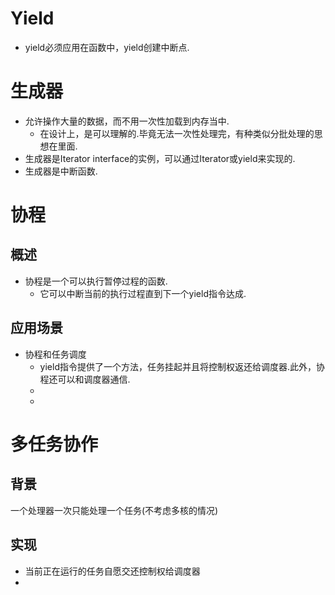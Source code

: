 # Yield
- yield必须应用在函数中，yield创建中断点.

# 生成器
- 允许操作大量的数据，而不用一次性加载到内存当中.
	- 在设计上，是可以理解的.毕竟无法一次性处理完，有种类似分批处理的思想在里面.
- 生成器是Iterator interface的实例，可以通过Iterator或yield来实现的.
- 生成器是中断函数.

# 协程
## 概述
- 协程是一个可以执行暂停过程的函数.
	- 它可以中断当前的执行过程直到下一个yield指令达成.

## 应用场景
- 协程和任务调度
	- yield指令提供了一个方法，任务挂起并且将控制权返还给调度器.此外，协程还可以和调度器通信.
	- 
	- 

# 多任务协作
## 背景
一个处理器一次只能处理一个任务(不考虑多核的情况)

## 实现
- 当前正在运行的任务自愿交还控制权给调度器
- 